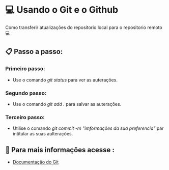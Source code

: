 # 💻 Usando o Git e o Github 

Como transferir atualizações do repositorio local para o repositorio remoto 💻
## 📋 Passo a passo:
### Primeiro passo:
- Use o comando *git status* para ver as 
auterações.
### Segundo passo:
- Use o comando *git add .* para salvar as auterações.
### Terceiro passo:
- Utilise o comando *git commit -m "imformações da sua preferencia"* par intitular as suas aulterações.
## 📘 Para mais informações acesse :
- [Documentação do Git](https://git-scm.com/doc)
